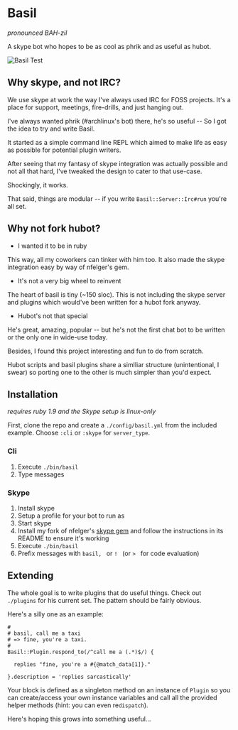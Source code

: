 # Basil

*pronounced BAH-zil*

A skype bot who hopes to be as cool as phrik and as useful as hubot.

![Basil Test](http://pbrisbin.com/static/fileshare/basil_test.png)

## Why skype, and not IRC?

We use skype at work the way I've always used IRC for FOSS projects. 
It's a place for support, meetings, fire-drills, and just hanging out.

I've always wanted phrik (#archlinux's bot) there, he's so useful -- So 
I got the idea to try and write Basil.

It started as a simple command line REPL which aimed to make life as 
easy as possible for potential plugin writers.

After seeing that my fantasy of skype integration was actually possible 
and not all that hard, I've tweaked the design to cater to that 
use-case.

Shockingly, it works.

That said, things are modular -- if you write `Basil::Server::Irc#run` 
you're all set.

## Why not fork hubot?

* I wanted it to be in ruby

This way, all my coworkers can tinker with him too. It also made the 
skype integration easy by way of nfelger's gem.

* It's not a very big wheel to reinvent

The heart of basil is tiny (~150 sloc). This is not including the skype 
server and plugins which would've been written for a hubot fork anyway.

* Hubot's not that special

He's great, amazing, popular -- but he's not the first chat bot to be 
written or the only one in wide-use today.

Besides, I found this project interesting and fun to do from scratch.

Hubot scripts and basil plugins share a simIliar structure 
(unintentional, I swear) so porting one to the other is much simpler 
than you'd expect.

## Installation

*requires ruby 1.9 and the Skype setup is linux-only*

First, clone the repo and create a `./config/basil.yml` from the 
included example. Choose `:cli` or `:skype` for `server_type`.

### Cli

1. Execute `./bin/basil`
2. Type messages

### Skype

1. Install skype
2. Setup a profile for your bot to run as
3. Start skype
4. Install my fork of nfelger's [skype gem][] and follow the 
   instructions in its README to ensure it's working
5. Execute `./bin/basil`
6. Prefix messages with `basil, ` or `! ` (or `> ` for code evaluation)

[skype gem]: https://github.com/pbrisbin/skype

## Extending

The whole goal is to write plugins that do useful things. Check out 
`./plugins` for his current set. The pattern should be fairly obvious.

Here's a silly one as an example:

~~~ { .ruby }
#
# basil, call me a taxi
# => fine, you're a taxi.
#
Basil::Plugin.respond_to(/^call me a (.*)$/) {

  replies "fine, you're a #{@match_data[1]}."

}.description = 'replies sarcastically'
~~~

Your block is defined as a singleton method on an instance of `Plugin` 
so you can create/access your own instance variables and call all the 
provided helper methods (hint: you can even re`dispatch`).

Here's hoping this grows into something useful...

